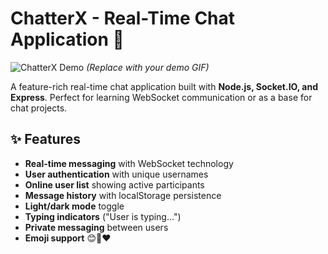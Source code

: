 # ChatterX - Real-Time Chat Application 💬

![ChatterX Demo](https://i.imgur.com/JQ8K3hG.gif) *(Replace with your demo GIF)*

A feature-rich real-time chat application built with **Node.js, Socket.IO, and Express**. Perfect for learning WebSocket communication or as a base for chat projects.

## ✨ Features
- **Real-time messaging** with WebSocket technology
- **User authentication** with unique usernames
- **Online user list** showing active participants
- **Message history** with localStorage persistence
- **Light/dark mode** toggle
- **Typing indicators** ("User is typing...")
- **Private messaging** between users
- **Emoji support** 😊🎉❤️

